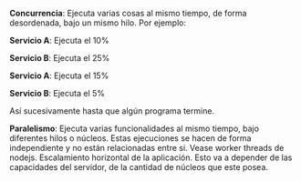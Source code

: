 **Concurrencia**: Ejecuta varias cosas al mismo tiempo, de forma desordenada, bajo un mismo hilo.
Por ejemplo:

**Servicio A**: Ejecuta el 10%

**Servicio B**: Ejecuta el 25%

**Servicio A**: Ejecuta el 15%

**Servicio B**: Ejecuta el 5%

Así sucesivamente hasta que algún programa termine.


**Paralelismo**: Ejecuta varias funcionalidades al mismo tiempo, bajo diferentes hilos o núcleos. Estas
ejecuciones se hacen de forma independiente y no están relacionadas entre si. Vease worker threads de nodejs. Escalamiento horizontal de la aplicación. Esto va a depender de las capacidades del servidor, de la cantidad de núcleos que este posea.
